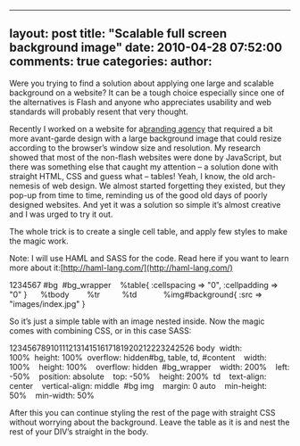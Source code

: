 

---
layout: post
title: "Scalable full screen background image"
date: 2010-04-28 07:52:00
comments: true
categories:
author: 
---

Were you trying to find a solution about applying one large and scalable background on a website? It can be a tough choice especially since one of the alternatives is Flash and anyone who appreciates usability and web standards will probably resent that very thought.

Recently I worked on a website for a[branding agency](http://freezing-light-25.heroku.com/) that required a bit more avant-garde design with a large background image that could resize according to the browser’s window size and resolution. My research showed that most of the non-flash websites were done by JavaScript, but there was something else that caught my attention – a solution done with straight HTML, CSS and guess what – tables! Yeah, I know, the old arch-nemesis of web design. We almost started forgetting they existed, but they pop-up from time to time, reminding us of the good old days of poorly designed websites. And yet it was a solution so simple it’s almost creative and I was urged to try it out.

The whole trick is to create a single cell table, and apply few styles to make the magic work.

Note: I will use HAML and SASS for the code. Read here if you want to learn more about it:[http://haml-lang.com/](http://haml-lang.com/) 


1234567
#bg  #bg_wrapper    %table{ :cellspacing => "0", :cellpadding => "0" }      %tbody        %tr          %td            %img#background{ :src => "images/index.jpg" }

So it’s just a simple table with an image nested inside. Now the magic comes with combining CSS, or in this case SASS:


1234567891011121314151617181920212223242526
body  width: 100%  height: 100%  overflow: hidden#bg, table, td, #content    width: 100%    height: 100%    overflow: hidden  #bg_wrapper    width: 200%    left: -50%    position: absolute    top: -50%    height: 200%  td    text-align: center    vertical-align: middle  #bg img    margin: 0 auto    min-height: 50%    min-width: 50%

After this you can continue styling the rest of the page with straight CSS without worrying about the background. Leave the table as it is and nest the rest of your DIV’s straight in the body.

 